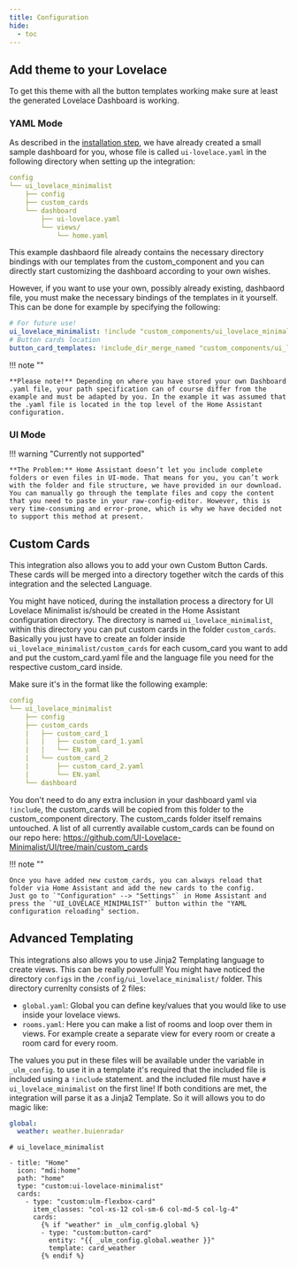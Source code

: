```yaml
---
title: Configuration
hide:
  - toc
---
```

<!-- markdownlint-disable MD046 -->
## Add theme to your Lovelace

To get this theme with all the button templates working make sure at least the generated Lovelace Dashboard is working.

### YAML Mode

As described in the [installation step](https://ui-lovelace-minimalist.github.io/UI/setup/installation/#install-integration), we have already created a small sample dashboard for you, whose file is called `ui-lovelace.yaml` in the following directory when setting up the integration:

```yaml
config
└── ui_lovelace_minimalist
    ├── config
    ├── custom_cards
    └── dashboard
        ├── ui-lovelace.yaml
        └── views/
            └── home.yaml

```

This example dashbaord file already contains the necessary directory bindings with our templates from the custom_component and you can directly start customizing the dashboard according to your own wishes.

However, if you want to use your own, possibly already existing, dashbaord file, you must make the necessary bindings of the templates in it yourself. This can be done for example by specifying the following:

```yaml
# For future use!
ui_lovelace_minimalist: !include "custom_components/ui_lovelace_minimalist/lovelace/plugins/ui_lovelace_minimalist.yaml"
# Button cards location
button_card_templates: !include_dir_merge_named "custom_components/ui_lovelace_minimalist/__ui_minimalist__/ulm_templates/"
```

!!! note ""

    **Please note!** Depending on where you have stored your own Dashboard .yaml file, your path specification can of course differ from the example and must be adapted by you. In the example it was assumed that the .yaml file is located in the top level of the Home Assistant configuration.

### UI Mode

!!! warning "Currently not supported"

    **The Problem:** Home Assistant doesn’t let you include complete folders or even files in UI-mode. That means for you, you can’t work with the folder and file structure, we have provided in our download.
    You can manually go through the template files and copy the content that you need to paste in your raw-config-editor. However, this is very time-consuming and error-prone, which is why we have decided not to support this method at present.

## Custom Cards

This integration also allows you to add your own Custom Button Cards. These cards will be merged into a directory together witch the cards of this integration and the selected Language.

You might have noticed, during the installation process a directory for UI Lovelace Minimalist is/should be created in the Home Assistant configuration directory. The directory is named `ui_lovelace_minimalist`, within this directory you can put custom cards in the folder `custom_cards`. Basically you just have to create an folder inside `ui_lovelace_minimalist/custom_cards` for each cusom_card you want to add and put the custom_card.yaml file and the language file you need for the respective custom_card inside.

Make sure it's in the format like the following example:

```yaml
config
└── ui_lovelace_minimalist
    ├── config
    ├── custom_cards
    |   ├── custom_card_1
    |   |   ├── custom_card_1.yaml
    |   |   └── EN.yaml
    |   └── custom_card_2
    |       ├── custom_card_2.yaml
    |       └── EN.yaml
    └── dashboard
```

You don't need to do any extra inclusion in your dashboard yaml via `!include`, the custom_cards will be copied from this folder to the custom_component directory. The custom_cards folder itself remains untouched. A list of all currently available custom_cards can be found on our repo here: https://github.com/UI-Lovelace-Minimalist/UI/tree/main/custom_cards

!!! note ""

    Once you have added new custom_cards, you can always reload that folder via Home Assistant and add the new cards to the config.
    Just go to `"Configuration" --> "Settings"` in Home Assistant and press the `"UI_LOVELACE_MINIMALIST"` button within the "YAML configuration reloading" section.

## Advanced Templating

This integrations also allows you to use Jinja2 Templating language to create views. This can be really powerfull! You might have noticed the directory `configs` in the `/config/ui_lovelace_minimalist/` folder. This directory currenlty consists of 2 files:

- `global.yaml`: Global you can define key/values that you would like to use inside your lovelace views.
- `rooms.yaml`: Here you can make a list of rooms and loop over them in views. For example create a separate view for every room or create a room card for every room.

The values you put in these files will be available under the variable in `_ulm_config`. to use it in a template it's required that the included file is included using a `!include` statement. and the included file must have `# ui_lovelace_minimalist` on the first line! If both conditions are met, the integration will parse it as a Jinja2 Template. So it will allows you to do magic like:

```yaml title="global.yaml"
global:
  weather: weather.buienradar
```

```yaml+jinja title="views/home.yaml"
# ui_lovelace_minimalist

- title: "Home"
  icon: "mdi:home"
  path: "home"
  type: "custom:ui-lovelace-minimalist"
  cards:
    - type: "custom:ulm-flexbox-card"
      item_classes: "col-xs-12 col-sm-6 col-md-5 col-lg-4"
      cards:
        {% if "weather" in _ulm_config.global %}
        - type: "custom:button-card"
          entity: "{{ _ulm_config.global.weather }}"
          template: card_weather
        {% endif %}
```
